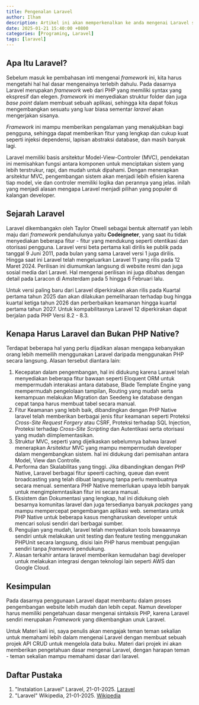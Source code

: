 ```yaml
---
title: Pengenalan Laravel
author: Ilham
description: Artikel ini akan memperkenalkan ke anda mengenai Laravel secara singkat
date: 2025-01-21 15:40:00 +0800
categories: [Programing, Laravel]
tags: [laravel]
---
```


## Apa Itu Laravel?
Sebelum masuk ke pembahasan inti mengenai _framework_ ini, kita harus mengetahi hal hal dasar mengenainya terlebih dahulu.
Pada dasarnya Laravel merupakan _framework_ web dari PHP yang memiliki syntax yang ekspresif dan elegen. _framework_ ini menyediakan struktur folder dan juga _base point_ dalam membuat sebuah aplikasi, sehingga kita dapat fokus mengembangkan sesuatu yang luar biasa sementar _laravel_ akan mengerjakan sisanya.

_Framework_ ini mampu memberikan pengalaman yang menakjubkan bagi pengguna, sehingga dapat memberikan fitur yang lengkap dan cukup kuat seperti injeksi dependensi, lapisan abstraksi database, dan masih banyak lagi.

Laravel memiliki basis arsitektur Model-View-Controler (MVC), pendekatan ini memisahkan fungsi antara komponen untuk menciptakan sistem yang lebih terstrukur, rapi, dan mudah untuk dipahami. Dengan menerapkan arsitektur MVC, pengembangan sistem akan menjadi lebih efisien karena tiap model, vie dan controler memiliki logika dan perannya yang jelas. inilah yang menjadi alasan mengapa Laravel menjadi pilihan yang populer di kalangan developer.

## Sejarah Laravel
Laravel dikembangakn oleh Taylor Otwell sebagai bentuk alternatif yan lebih maju dari _framework_ pendahulunya yaitu **Codeigneter**, yang saat itu tidak menyediakan beberapa fitur - fitur yang mendukung seperti otentikasi dan otorisasi pengguna. Laravel versi beta pertama kali dirilis ke publik pada tanggal 9 Juni 2011, pada bulan yang sama Laravel versi 1 juga dirilis. Hingga saat ini Laravel telah mengeluarkan Laravel 11 yang rilis pada 12 Maret 2024. Perilisan ini diumumkan langsung di website resmi dan juga sosial media dari Laravel. Hal mengenai perilisan ini juga dibahas dengan detail pada Laracon di Amsterdam pada 5 hingga 6 Februari lalu.

Untuk versi paling baru dari Laravel diperkirakan akan rilis pada Kuartal pertama tahun 2025 dan akan dilakukan pemeliharaan terhadap bug hingga kuartal ketiga tahun 2026 dan perberbaikan keamanan hingga kuartal pertama tahun 2027. Untuk kompabilitasnya Laravel 12 diperkirakan dapat berjalan pada PHP Versi 8.2 - 8.3.

## Kenapa Harus Laravel dan Bukan PHP Native?
Terdapat beberapa hal yang perlu dijadikan alasan mengapa kebanyakan orang lebih memeilih menggunakan Laravel daripada menggunakan PHP secara langsung. Alasan tersebut diantara lain:

1. Kecepatan dalam pengembangan, hal ini didukung karena Laravel telah menyediakan beberapa fitur bawaan seperti Eloquent ORM untuk mempermudah interakasi antara database, Blade Template Engine yang mempermudah pengelolaan tampilan, Routing yang mudah serta kemampuan melakukan Migration dan Seedeng ke database dengan cepat tanpa harus membuat tabel secara manual.
2. Fitur Keamanan yang lebih baik, dibandingkan dengan PHP Native laravel telah memberikan berbagai jenis fitur keamanan seperti Proteksi _Cross-Site Request Forgery_ atau CSRF, Proteksi terhadap SQL Injection, Proteksi terhadap _Cross-Site Scripting_ dan Autentikasi serta otorisasi yang mudah diimplementasikan.
3. Struktur MVC, seperti yang dijelkaskan sebelumnya bahwa laravel menerapkan Arsitektur MVC yang mampu mempermudah developer dalam mengembangkan sistem. hal ini didukung dari pemisahan antara Model, View dan Controlle.
4. Performa dan Skalabilitas yang tinggi. Jika dibandingkan dengan PHP Native, Laravel berbagai fitur speerti caching, queue dan event broadcasting yang telah dibuat langsung tanpa perlu membuatnya secara menual. sementara PHP Native memerlukan upaya lebih banyak untuk mengimplemntasikan fitur ini secara manual.
5. Eksistem dan Dokumentasi yang lengkap, hal ini didukung oleh besarnya komunitas laravel dan juga tersedianya banyak _packages_ yang mampu mempercepat pengembangan aplikasi web. sementara untuk PHP Native untuk beberapa kasus mengharuskan developer untuk mencari solusi sendiri dari berbagai sumber.
6. Pengujian yang mudah, laravel telah menyediakan tools bawaannya sendiri untuk melakukan unit testing dan feature testing menggunakan PHPUnit secara langsung, disisi lain PHP harus membuat pengujian sendiri tanpa _framework_ pendukung.
7. Alasan terkahir antara laravel memberikan kemudahan bagi developer untuk melakukan integrasi dengan teknologi lain seperti AWS dan Google Cloud.

## Kesimpulan
Pada dasarnya penggunaan Laravel dapat membantu dalam proses pengembangan website lebih mudah dan lebih cepat. Namun developer harus memiliki pengetahuan dasar mengenai sintaksis PHP, karena Laravel sendiri merupakan _Framework_ yang dikembangkan unuk Laravel.

Untuk Materi kali ini, saya penulis akan mengajak teman teman sekalian untuk memahami lebih dalam mengenai Laravel dengan membuat sebuah projek API CRUD untuk mengelola data buku. Materi dari projek ini akan memberikan pengetahuan dasar mengenai Laravel, dengan harapan teman - teman sekalian mampu memahami dasar dari laravel.

## Daftar Pustaka

1. "Instalation Laravel" Laravel, 21-01-2025. [Laravel](https://laravel.com/docs/11.x)
2. "Laravel" Wikipedia, 21-01-2025. [Wikipedia](https://en.wikipedia.org/wiki/Laravel)

